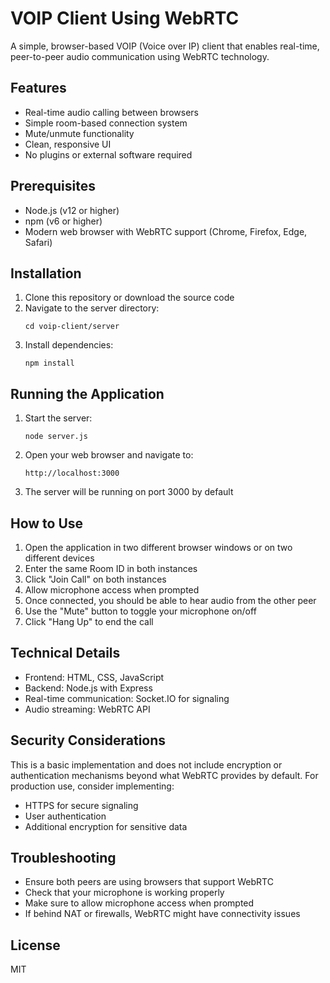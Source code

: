 # VOIP Client Using WebRTC

A simple, browser-based VOIP (Voice over IP) client that enables real-time, peer-to-peer audio communication using WebRTC technology.

## Features

- Real-time audio calling between browsers
- Simple room-based connection system
- Mute/unmute functionality
- Clean, responsive UI
- No plugins or external software required

## Prerequisites

- Node.js (v12 or higher)
- npm (v6 or higher)
- Modern web browser with WebRTC support (Chrome, Firefox, Edge, Safari)

## Installation

1. Clone this repository or download the source code
2. Navigate to the server directory:
   ```
   cd voip-client/server
   ```
3. Install dependencies:
   ```
   npm install
   ```

## Running the Application

1. Start the server:
   ```
   node server.js
   ```
2. Open your web browser and navigate to:
   ```
   http://localhost:3000
   ```
3. The server will be running on port 3000 by default

## How to Use

1. Open the application in two different browser windows or on two different devices
2. Enter the same Room ID in both instances
3. Click "Join Call" on both instances
4. Allow microphone access when prompted
5. Once connected, you should be able to hear audio from the other peer
6. Use the "Mute" button to toggle your microphone on/off
7. Click "Hang Up" to end the call

## Technical Details

- Frontend: HTML, CSS, JavaScript
- Backend: Node.js with Express
- Real-time communication: Socket.IO for signaling
- Audio streaming: WebRTC API

## Security Considerations

This is a basic implementation and does not include encryption or authentication mechanisms beyond what WebRTC provides by default. For production use, consider implementing:

- HTTPS for secure signaling
- User authentication
- Additional encryption for sensitive data

## Troubleshooting

- Ensure both peers are using browsers that support WebRTC
- Check that your microphone is working properly
- Make sure to allow microphone access when prompted
- If behind NAT or firewalls, WebRTC might have connectivity issues

## License

MIT 